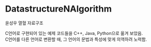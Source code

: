 # DatastructureNAlgorithm
 윤성우 열혈 자료구조

C언어로 구현되어 있는 예제 코드들을 C++, Java, Python으로 옮겨 보았음.   
C언어를 다른 언어로 변환할 때, 그 언어의 문법과 특성에 맞게 의역하려 노력함.
